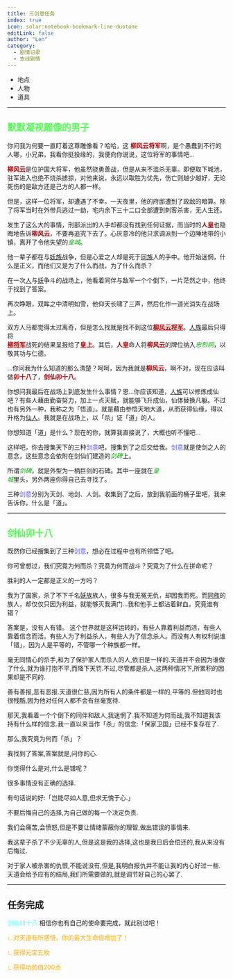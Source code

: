 ```yaml
---
title: 三剑意任务
index: true
icon: solar:notebook-bookmark-line-duotone
editLink: false
author: "Len"
category:
  - 剧情记录
  - 支线剧情
---
```


- 地点
- 人物
- 道具

------

## <span style="color:#55FF55;font-weight:bold;">默默凝视雕像的男子</span>

<p>你问我为何要一直盯着这尊雕像看？哈哈，这 <span style="color:#AA0000;font-weight:bold;">柳风云将军</span>啊，是个愚蠢到不行的人哪，小兄弟，我看你挺投缘的，我便向你说说，这位将军的事情吧…</p>
<p><span style="color:#AA0000;font-weight:bold;">柳风云</span>是位护国大将军，他虽然骁勇善战，但是从来不滥杀无辜。即便取下城池，驻军进入也绝不烧杀掳掠，对他来说，永远以取胜为优先，伤亡则越少越好，无论死伤的是敌方还是己方的人都一样。</p>

<p>但是，这样一位将军，却遭遇了不幸。一天夜里，他的府邸遭到了政敌的暗算。除了将军当时在外带兵逃过一劫，宅内余下三十二口全部遭到刺客杀害，无人生还。</p>
<p>发生了这么大的事情，刑部派出的人手却都没有找到任何证据，而当时的<span style="color:#AA0000;font-weight:bold;">人皇</span>也隐晦地告诉<span style="color:#AA0000;font-weight:bold;">柳风云</span>，不要再追究下去了。心灰意冷的他只求调派到一个边陲地带的小镇，离开了令他失望的<span style="color:#00AA00;font-style:italic;">皇城</span>。</p>

<p>他一辈子都在与<span style="text-decoration:underline;">妖族</span>战争，但是心爱之人却是死于<span style="text-decoration:underline;">同族</span>人的手中。他开始迷惘，什么是正义，而他们又是为了什么而战，为了什么而杀？</p>
<p>在一次<span style="text-decoration:underline;">人</span>与<span style="text-decoration:underline;">妖</span>争斗的战场上，他看着同伴与敌军一个个倒下，一片茫然之中，他终于找到了答案。</p>
<p>再次睁眼，双眸之中清明如雪，他仰天长啸了三声，然后化作一道光消失在战场上。</p>

<p>双方人马都觉得太过离奇，但是怎么找就是找不到这位<span style="color:#AA0000;font-weight:bold;text-decoration:underline;">柳风云将军</span>。<span style="text-decoration:underline;">人族</span>最后只得将<br><span style="color:#AA0000;font-weight:bold;text-decoration:underline;">柳将军</span>战死的结果呈报给了<span style="color:#AA0000;font-weight:bold;">皇上</span>。其后，<span style="color:#AA0000;font-weight:bold;">人皇</span>命人将<span style="color:#AA0000;font-weight:bold;">柳风云</span>的牌位纳入<span style="color:#00AA00;font-style:italic;">忠烈祠</span>，以敬其功与仁德。</p>
<p>…你问我为什么知道的那么清楚？呵呵，因为我就是<span style="color:#AA0000;font-weight:bold;">柳风云</span>，啊不对，现在应该叫做<span style="color:#AA0000;font-weight:bold;">卯十八</span>了，<span style="color:#AA0000;font-weight:bold;">剑仙卯十八</span>。</p>

<p>你想问我最后在战场上到底发生什么事情？恩...你应该知道，<span style="text-decoration:underline;">人族</span>可以修炼成仙吧？有些人藉由勤奋努力，加上一点天赋，就能够飞升成仙，仙体替换凡躯。不过也有另外一种，我称之为「悟道」。就是藉由参悟天地大道，从而获得仙缘，得以升格为<span style="text-decoration:underline;">仙人</span>。我就是在战场上，以「杀」证「道」的人。</p>

<p>你想知道「道」是什么？现在的你，就算我直接说了，大概也听不懂吧...</p>
<p>这样吧，你去搜集天下的三种<span style="color:#5555FF;">剑意</span>吧，搜集到了之后交给我。<span style="color:#5555FF;">剑意</span>就是使剑之人的意念，这些意念会依附在剑仙们建造的<span style="color:#00AA00;font-style:italic;">剑碑</span>上。</p>

<p>所谓<span style="color:#00AA00;font-style:italic;">剑碑</span>，就是外型为一柄巨剑的石碑。其中一座就在<span style="color:#00AA00;font-style:italic;">皇<br>城</span>里头，另外两座你得自己去寻找了。</p>
<p>三种<span style="color:#5555FF;">剑意</span>分别为天剑、地剑、人剑。收集到了之后，放到我前面的桶子里吧，我来告诉你，什么是「道」。</p>

------

## <span style="color:#55FF55;font-weight:bold;">剑仙卯十八</span>

<p>既然你已经搜集到了三种<span style="color:#5555FF;">剑意</span>，想必在过程中也有所领悟了吧。</p>
<p>你可曾想过，我们究竟为何而杀？究竟为何而战斗？究竟为了什么在拼命呢？</p>
<p>胜利的人一定都是正义的一方吗？</p>

<p>我为了国家，杀了不下千名<span style="text-decoration:underline;">妖族</span>族人，很多与我无冤无仇，却因我而死。而<span style="text-decoration:underline;">同族</span>的族人，却仅仅只因为利益，就能够灭我满门…我和他手上都沾着鲜血，究竟谁有错？</p>
答案是，没有人有错。
这个世界就是这样运转的，有些人靠着利益而活，有些人靠着信念而活。有些人为了利益杀人，有些人为了信念杀人。而没有人有权利说谁「错」，因为人是平等的，不管哪一个种族都一样。

毫无同情心的杀手,和为了保护家人而杀人的人,依旧是一样的.天道并不会因为谁做了什么,就为谁打抱不平,而降下天罚.不过,尽管都是杀人,这两种情况下,所累积的因果却是不同的.

善有善报,恶有恶报.天道很仁慈,因为所有人的条件都是一样的,平等的.但他同时也很残酷,因为他对任何人都不会有丝毫宽待.

那天,我看着一个个倒下的同伴和敌人,我迷惘了.我不知道为何而战,我不知道我该持有什么样的信念.我一直以来当作「杀」的信念:「保家卫国」已经不复存在了.

那么,我究竟为何而「杀」？

我找到了答案,答案就是,问你的心.

你觉得什么是对,什么是错呢？

很多事情没有正确的选择.

有句话说的好:「岂能尽如人意,但求无愧于心.」

不要后悔自己的选择,为自己做的每一个决定负责.

我们会痛苦,会愤怒,但是不要让情绪蒙蔽你的理智,做出错误的事情来.

我这辈子杀了不少无辜的人,但是这是我的选择,这也是我日后会偿还的,我从来没有后悔过.

对于家人被杀害的仇恨,不能说没有,但是,我明白报仇并不能让我的内心好过一些.天道会给予应有的结局,我们所需要做的,就是调节好自己的心罢了.

------

## 任务完成

<p><span style="color:#55FFFF">剑仙卯十八:</span>相信你也有自己的使命要完成，就此别过吧！</p>
<p><span style="color:#FFAA00">∟对天道有所感悟，你的最大生命值增加了！</span></p>
<p><span style="color:#FFAA00">∟获得元宝五枚</span></p>
<p><span style="color:#FFAA00">∟获得功勋值200点</span></p>